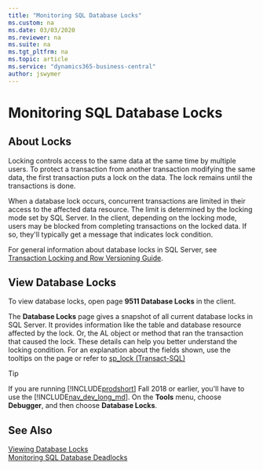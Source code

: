```yaml
---
title: "Monitoring SQL Database Locks"
ms.custom: na
ms.date: 03/03/2020
ms.reviewer: na
ms.suite: na
ms.tgt_pltfrm: na
ms.topic: article
ms.service: "dynamics365-business-central"
author: jswymer
---
```

# Monitoring SQL Database Locks

## About Locks

Locking controls access to the same data at the same time by multiple users. To protect a transaction from another transaction modifying the same data, the first transaction puts a lock on the data. The lock remains until the transactions is done.

When a database lock occurs, concurrent transactions are limited in their access to the affected data resource. The limit is determined by the locking mode set by SQL Server. In the client, depending on the locking mode, users may be blocked from completing transactions on the locked data. If so, they'll typically get a message that indicates lock condition.

For general information about database locks in SQL Server, see [Transaction Locking and Row Versioning Guide](/sql/relational-databases/sql-server-transaction-locking-and-row-versioning-guide).

## View Database Locks

To view database locks, open page **9511 Database Locks** in the client.

The **Database Locks** page gives a snapshot of all current database locks in SQL Server. It provides information like the table and database resource affected by the lock. Or, the AL object or method that ran the transaction that caused the lock. These details can help you better understand the locking condition. For an explanation about the fields shown, use the tooltips on the page or refer to [sp_lock (Transact-SQL)](/sql/relational-databases/system-stored-procedures/sp-lock-transact-sql)

> [!TIP]
> If you are running [!INCLUDE[prodshort](../developer/includes/prodshort.md)] Fall 2018 or earlier, you'll have to use the [!INCLUDE[nav_dev_long_md](../developer/includes/nav_dev_long_md.md)]. On the **Tools** menu, choose **Debugger**, and then choose **Database Locks**.

<!--
|  Field |  Description  |
|--------------|---------------|
|Table Name|Specifies the name of the [!INCLUDE[prodshort](../developer/includes/prodshort.md)] table affected by the lock.|
|SQL Lock Resource Type|Specifies the database resource affected by the lock, such as DATABASE, FILE, OBJECT, PAGE, KEY, and more.|  
|SQL Lock Request Mode|Specifies the lock mode that determines how concurrent transactions can access the resource. For more information, see /sql/relational-databases/sql-server-transaction-locking-and-row-versioning-guide [Lock Modes](https://aka.ms/sqldatabaselockmodes).|
|SQL Lock Request Status|Specifies the current status of the lock, which can be one of the following:</br></br>**CNVRT** means that the lock is transitioning from another mode, but the conversion is blocked by another process that holds a lock with a conflicting mode.</br>**GRANT** means that the lock is active.</br>**WAIT** means that the lock is blocked by another process that holds a lock with a conflicting mode.|
|Executing AL Object Type|Specifies the [!INCLUDE[prodshort](../developer/includes/prodshort.md)] object in AL that is running the transaction, such as a page or report.|
|Executing AL Object Id|Specifies the ID of the object that is running.|
|Executing AL Method|Specifies the AL function that is running the transaction that caused the lock.|
-->
##  See Also

[Viewing Database Locks](/dynamics365/business-central/admin-view-database-locks)  
[Monitoring SQL Database Deadlocks](monitor-database-deadlocks.md)  

